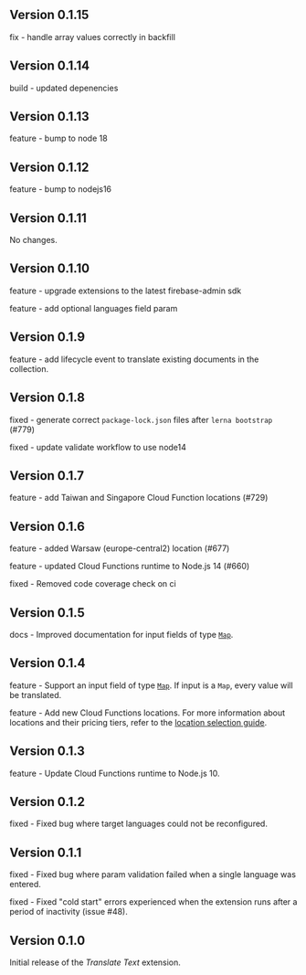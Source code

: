 ## Version 0.1.15

fix - handle array values correctly in backfill

## Version 0.1.14

build - updated depenencies

## Version 0.1.13

feature - bump to node 18

## Version 0.1.12

feature - bump to nodejs16

## Version 0.1.11

No changes.

## Version 0.1.10

feature - upgrade extensions to the latest firebase-admin sdk

feature - add optional languages field param

## Version 0.1.9

feature - add lifecycle event to translate existing documents in the collection.

## Version 0.1.8

fixed - generate correct `package-lock.json` files after `lerna bootstrap` (#779)

fixed - update validate workflow to use node14

## Version 0.1.7

feature - add Taiwan and Singapore Cloud Function locations (#729)

## Version 0.1.6

feature - added Warsaw (europe-central2) location (#677)

feature - updated Cloud Functions runtime to Node.js 14 (#660)

fixed - Removed code coverage check on ci

## Version 0.1.5

docs - Improved documentation for input fields of type [`Map`](https://firebase.google.com/docs/firestore/manage-data/data-types#data_types).

## Version 0.1.4

feature - Support an input field of type [`Map`](https://firebase.google.com/docs/firestore/manage-data/data-types#data_types). If input is a `Map`, every value will be translated.

feature - Add new Cloud Functions locations. For more information about locations and their pricing tiers, refer to the [location selection guide](https://firebase.google.com/docs/functions/locations).

## Version 0.1.3

feature - Update Cloud Functions runtime to Node.js 10.

## Version 0.1.2

fixed - Fixed bug where target languages could not be reconfigured.

## Version 0.1.1

fixed - Fixed bug where param validation failed when a single language was entered.

fixed - Fixed "cold start" errors experienced when the extension runs after a period of inactivity (issue #48).

## Version 0.1.0

Initial release of the _Translate Text_ extension.
